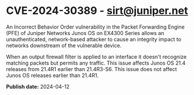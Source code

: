 # CVE-2024-30389 - sirt@juniper.net

An Incorrect Behavior Order vulnerability in the Packet Forwarding Engine (PFE) of Juniper Networks Junos OS on EX4300 Series allows an unauthenticated, network-based attacker to cause an integrity impact to networks downstream of the vulnerable device.

When an output firewall filter is applied to an interface it doesn't recognize matching packets but permits any traffic.
This issue affects Junos OS 21.4 releases from 21.4R1 earlier than 21.4R3-S6.
This issue does not affect Junos OS releases earlier than 21.4R1.

**Publish date:** 2024-04-12
